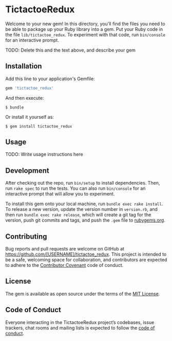 # TictactoeRedux

Welcome to your new gem! In this directory, you'll find the files you need to be able to package up your Ruby library into a gem. Put your Ruby code in the file `lib/tictactoe_redux`. To experiment with that code, run `bin/console` for an interactive prompt.

TODO: Delete this and the text above, and describe your gem

## Installation

Add this line to your application's Gemfile:

```ruby
gem 'tictactoe_redux'
```

And then execute:

    $ bundle

Or install it yourself as:

    $ gem install tictactoe_redux

## Usage

TODO: Write usage instructions here

## Development

After checking out the repo, run `bin/setup` to install dependencies. Then, run `rake spec` to run the tests. You can also run `bin/console` for an interactive prompt that will allow you to experiment.

To install this gem onto your local machine, run `bundle exec rake install`. To release a new version, update the version number in `version.rb`, and then run `bundle exec rake release`, which will create a git tag for the version, push git commits and tags, and push the `.gem` file to [rubygems.org](https://rubygems.org).

## Contributing

Bug reports and pull requests are welcome on GitHub at https://github.com/[USERNAME]/tictactoe_redux. This project is intended to be a safe, welcoming space for collaboration, and contributors are expected to adhere to the [Contributor Covenant](http://contributor-covenant.org) code of conduct.

## License

The gem is available as open source under the terms of the [MIT License](http://opensource.org/licenses/MIT).

## Code of Conduct

Everyone interacting in the TictactoeRedux project’s codebases, issue trackers, chat rooms and mailing lists is expected to follow the [code of conduct](https://github.com/[USERNAME]/tictactoe_redux/blob/master/CODE_OF_CONDUCT.md).
